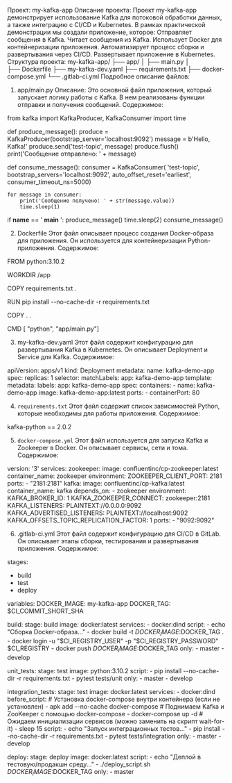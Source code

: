 Проект: my-kafka-app
Описание проекта: 
Проект my-kafka-app демонстрирует использование Kafka для потоковой обработки данных, а также интеграцию с CI/CD и Kubernetes. 
В рамках практической демонстрации мы создали приложение, которое:
            Отправляет сообщения в Kafka.
            Читает сообщения из Kafka.
            Использует Docker для контейнеризации приложения.
            Автоматизирует процесс сборки и развертывания через CI/CD.
            Развертывает приложение в Kubernetes.
Структура проекта:
                    my-kafka-app/
                    ├── app/
                    │   ├── main.py
                    │   
                    ├── Dockerfile
                    ├── my-kafka-dev.yaml
                    ├── requirements.txt
                    ├── docker-compose.yml
                    └── .gitlab-ci.yml
Подробное описание файлов:
1. app/main.py
    Описание:
    Это основной файл приложения, который запускает логику работы с Kafka. В нем реализованы функции отправки и получения сообщений.
Содержимое:

from kafka import KafkaProducer, KafkaConsumer
import time

def produce_message():
    produce = KafkaProducer(bootstrap_server='localhost:9092')
    message = b'Hello, Kafka!'
    produce.send('test-topic', message)
    produce.flush()
    print('Сообщение отправлено: ' + message)
    

def consume_message():
    consumer = KafkaConsumer(
        'test-topic',
        bootstrap_servers='localhost:9092',
        auto_offset_reset='earliest',
        consumer_timeout_ns=5000)
    
    for message in consumer:
        print('Сообщение получено: ' + str(message.value))
        time.sleep(1)
        
if __name__ == ' __main__ ':
    produce_message()
    time.sleep(2)
    consume_message()
    
 
2. Dockerfile
Этот файл описывает процесс создания Docker-образа для приложения. Он используется для контейнеризации Python-приложения.
Содержимое:

FROM python:3.10.2

WORKDIR /app

COPY requirements.txt .

RUN pip install --no-cache-dir -r requirements.txt

COPY . .

CMD [ "python", "app/main.py"]

3. my-kafka-dev.yaml
Этот файл содержит конфигурацию для развертывания Kafka в Kubernetes. Он описывает Deployment и Service для Kafka.
Содержимое:

apiVersion: apps/v1
kind: Deployment
metadata:
  name: kafka-demo-app
spec:
  replicas: 1
  selector:
    matchLabels:
      app: kafka-demo-app
  template:
    metadata:
      labels:
        app: kafka-demo-app
    spec:
      containers:
      - name: kafka-demo-app
        image: kafka-demo-app:latest
        ports:
        - containerPort: 80


4. `requirements.txt`
Этот файл содержит список зависимостей Python, которые необходимы для работы приложения.
Содержимое:

kafka-python == 2.0.2


5. `docker-compose.yml`
Этот файл используется для запуска Kafka и Zookeeper в Docker. Он описывает сервисы, сети и тома.
Содержимое:

version: '3'
services:
  zookeeper:
    image: confluentinc/cp-zookeeper:latest
    container_name: zookeeper
    environment:
      ZOOKEEPER_CLIENT_PORT: 2181
    ports:
      - "2181:2181"
  kafka:
    image: confluentinc/cp-kafka:latest
    container_name: kafka
    depends_on:
      - zookeeper
    environment:
      KAFKA_BROKER_ID: 1
      KAFKA_ZOOKEEPER_CONNECT: zookeeper:2181
      KAFKA_LISTENERS: PLAINTEXT://0.0.0.0:9092
      KAFKA_ADVERTISED_LISTENERS: PLAINTEXT://localhost:9092
      KAFKA_OFFSETS_TOPIC_REPLICATION_FACTOR: 1
    ports:
    - "9092:9092"
  

6. .gitlab-ci.yml
Этот файл содержит конфигурацию для CI/CD в GitLab. Он описывает этапы сборки, тестирования и развертывания приложения.
Содержимое:

stages:
  - build
  - test
  - deploy

variables:
  DOCKER_IMAGE: my-kafka-app
  DOCKER_TAG: $CI_COMMIT_SHORT_SHA

build:
  stage: build
  image: docker:latest
  services:
    - docker:dind
  script:
    - echo "Сборка Docker-образа..."
    - docker build -t $DOCKER_IMAGE:$DOCKER_TAG .
    - docker login -u "$CI_REGISTRY_USER" -p "$CI_REGISTRY_PASSWORD" $CI_REGISTRY
    - docker push $DOCKER_IMAGE:$DOCKER_TAG
  only:
    - master
    - develop

unit_tests:
  stage: test
  image: python:3.10.2
  script:
    - pip install --no-cache-dir -r requirements.txt
    - pytest tests/unit
  only:
    - master
    - develop

integration_tests:
  stage: test
  image: docker:latest
  services:
    - docker:dind
  before_script:
    # Установка docker-compose внутри контейнера (если не установлен)
    - apk add --no-cache docker-compose
    # Поднимаем Kafka и ZooKeeper с помощью docker-compose
    - docker-compose up -d
    # Ожидаем инициализации сервисов (можно заменить на скрипт wait-for-it)
    - sleep 15
  script:
    - echo "Запуск интеграционных тестов..."
    - pip install --no-cache-dir -r requirements.txt
    - pytest tests/integration
  only:
    - master
    - develop

deploy:
  stage: deploy
  image: docker:latest
  script:
    - echo "Деплой в тестовую/продакшн среду..."
    - ./deploy_script.sh $DOCKER_IMAGE:$DOCKER_TAG
  only:
    - master

